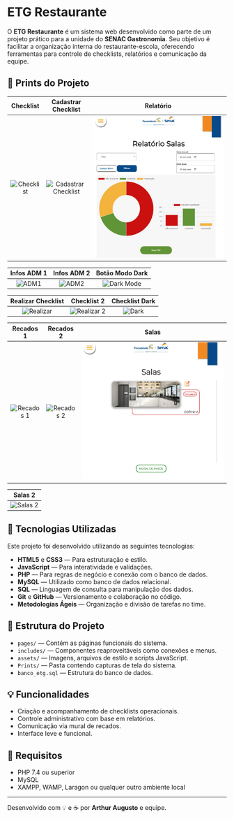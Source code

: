 # ETG Restaurante

O **ETG Restaurante** é um sistema web desenvolvido como parte de um projeto prático para a unidade do **SENAC Gastronomia**. Seu objetivo é facilitar a organização interna do restaurante-escola, oferecendo ferramentas para controle de checklists, relatórios e comunicação da equipe.

## 📸 Prints do Projeto

| Checklist | Cadastrar Checklist | Relatório |
|:---------:|:-------------------:|:---------:|
| ![Checklist](Prints/checklist-2.jpg) | ![Cadastrar Checklist](Prints/editar-cadastrar-checklists.jpg) | ![Relatório](Prints/relatorio.jpg) |

| Infos ADM 1 | Infos ADM 2 | Botão Modo Dark |
|:-----------:|:-----------:|:----------------:|
| ![ADM1](Prints/informações%20ADM.jpg) | ![ADM2](Prints/informações%20ADM%202.jpg) | ![Dark Mode](Prints/botao-modo-dark.jpg) |

| Realizar Checklist | Checklist 2 | Checklist Dark |
|:------------------:|:------------:|:---------------:|
| ![Realizar](Prints/realizar-checklist.jpg) | ![Realizar 2](Prints/realizar-checklist-2.jpg) | ![Dark](Prints/realizar-checklist2-drak.jpg) |

| Recados 1 | Recados 2 | Salas |
|:----------:|:----------:|:------:|
| ![Recados 1](Prints/Recados%201.jpg) | ![Recados 2](Prints/Recados%202.jpg) | ![Salas](Prints/salas.jpg) |

| Salas 2 |
|:--------:|
| ![Salas 2](Prints/salas%202.jpg) |

## 🚀 Tecnologias Utilizadas

Este projeto foi desenvolvido utilizando as seguintes tecnologias:

- **HTML5** e **CSS3** — Para estruturação e estilo.
- **JavaScript** — Para interatividade e validações.
- **PHP** — Para regras de negócio e conexão com o banco de dados.
- **MySQL** — Utilizado como banco de dados relacional.
- **SQL** — Linguagem de consulta para manipulação dos dados.
- **Git** e **GitHub** — Versionamento e colaboração no código.
- **Metodologias Ágeis** — Organização e divisão de tarefas no time.

## 📁 Estrutura do Projeto

- `pages/` — Contém as páginas funcionais do sistema.
- `includes/` — Componentes reaproveitáveis como conexões e menus.
- `assets/` — Imagens, arquivos de estilo e scripts JavaScript.
- `Prints/` — Pasta contendo capturas de tela do sistema.
- `banco_etg.sql` — Estrutura do banco de dados.

## 💡 Funcionalidades

- Criação e acompanhamento de checklists operacionais.
- Controle administrativo com base em relatórios.
- Comunicação via mural de recados.
- Interface leve e funcional.

## 📌 Requisitos

- PHP 7.4 ou superior
- MySQL
- XAMPP, WAMP, Laragon ou qualquer outro ambiente local

---

Desenvolvido com 💡 e ☕ por **Arthur Augusto** e equipe.
